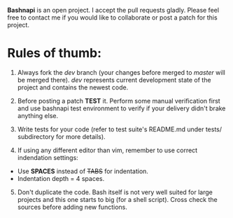**Bashnapi** is an open project. I accept the pull requests gladly. Please feel free to contact me if you would like to collaborate or post a patch for this project.

Rules of thumb:
===============

1. Always fork the *dev* branch (your changes before merged to *master* will be merged there). *dev* represents current development state of the project and contains the newest code.

2. Before posting a patch **TEST** it. Perform some manual verification first and use bashnapi test environment to verify if your delivery didn't brake anything else.

3. Write tests for your code (refer to test suite's README.md under tests/ subdirectory for more details).

4. If using any different editor than vim, remember to use correct indendation settings:
- Use **SPACES** instead of ~~TABS~~ for indentation.
- Indentation depth = 4 spaces.

5. Don't duplicate the code. Bash itself is not very well suited for large projects and this one starts to big (for a shell script). Cross check the sources before adding new functions.
